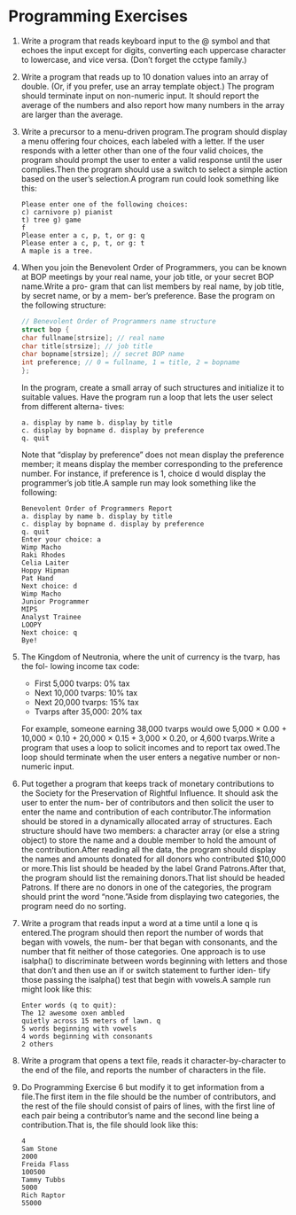 # Programming Exercises

1. Write a program that reads keyboard input to the @ symbol and that echoes the
   input except for digits, converting each uppercase character to lowercase, and vice
   versa. (Don’t forget the cctype family.)

2. Write a program that reads up to 10 donation values into an array of double. (Or, if
   you prefer, use an array template object.) The program should terminate input on
   non-numeric input. It should report the average of the numbers and also report
   how many numbers in the array are larger than the average.

3. Write a precursor to a menu-driven program.The program should display a menu
   offering four choices, each labeled with a letter. If the user responds with a letter
   other than one of the four valid choices, the program should prompt the user to
   enter a valid response until the user complies.Then the program should use a
   switch to select a simple action based on the user’s selection.A program run could
   look something like this:

   ```
   Please enter one of the following choices:
   c) carnivore p) pianist
   t) tree g) game
   f
   Please enter a c, p, t, or g: q
   Please enter a c, p, t, or g: t
   A maple is a tree.
   ```

4. When you join the Benevolent Order of Programmers, you can be known at BOP
   meetings by your real name, your job title, or your secret BOP name.Write a pro-
   gram that can list members by real name, by job title, by secret name, or by a mem-
   ber’s preference. Base the program on the following structure:

   ```cpp
   // Benevolent Order of Programmers name structure
   struct bop {
   char fullname[strsize]; // real name
   char title[strsize]; // job title
   char bopname[strsize]; // secret BOP name
   int preference; // 0 = fullname, 1 = title, 2 = bopname
   };
   ```

   In the program, create a small array of such structures and initialize it to suitable
   values. Have the program run a loop that lets the user select from different alterna-
   tives:

   ```
   a. display by name b. display by title
   c. display by bopname d. display by preference
   q. quit
   ```
   Note that “display by preference” does not mean display the preference member; it
   means display the member corresponding to the preference number. For instance, if
   preference is 1, choice d would display the programmer’s job title.A sample run
   may look something like the following:
   ```
   Benevolent Order of Programmers Report
   a. display by name b. display by title
   c. display by bopname d. display by preference
   q. quit
   Enter your choice: a
   Wimp Macho
   Raki Rhodes
   Celia Laiter
   Hoppy Hipman
   Pat Hand
   Next choice: d
   Wimp Macho
   Junior Programmer
   MIPS
   Analyst Trainee
   LOOPY
   Next choice: q
   Bye!
   ```
5. The Kingdom of Neutronia, where the unit of currency is the tvarp, has the fol-
   lowing income tax code:
    - First 5,000 tvarps: 0% tax
    - Next 10,000 tvarps: 10% tax
    - Next 20,000 tvarps: 15% tax
    - Tvarps after 35,000: 20% tax

   For example, someone earning 38,000 tvarps would owe 5,000 × 0.00 + 10,000 ×
   0.10 + 20,000 × 0.15 + 3,000 × 0.20, or 4,600 tvarps.Write a program that uses a
   loop to solicit incomes and to report tax owed.The loop should terminate when
   the user enters a negative number or non-numeric input.

6. Put together a program that keeps track of monetary contributions to the Society
   for the Preservation of Rightful Influence. It should ask the user to enter the num-
   ber of contributors and then solicit the user to enter the name and contribution of
   each contributor.The information should be stored in a dynamically allocated array
   of structures. Each structure should have two members: a character array (or else a
   string object) to store the name and a double member to hold the amount of the
   contribution.After reading all the data, the program should display the names and
   amounts donated for all donors who contributed $10,000 or more.This list should
   be headed by the label Grand Patrons.After that, the program should list the
   remaining donors.That list should be headed Patrons. If there are no donors in one
   of the categories, the program should print the word “none.”Aside from displaying
   two categories, the program need do no sorting.

7. Write a program that reads input a word at a time until a lone q is entered.The
   program should then report the number of words that began with vowels, the num-
   ber that began with consonants, and the number that fit neither of those categories.
   One approach is to use isalpha() to discriminate between words beginning with
   letters and those that don’t and then use an if or switch statement to further iden-
   tify those passing the isalpha() test that begin with vowels.A sample run might
   look like this:
   ```
   Enter words (q to quit):
   The 12 awesome oxen ambled
   quietly across 15 meters of lawn. q
   5 words beginning with vowels
   4 words beginning with consonants
   2 others
   ```
   
8. Write a program that opens a text file, reads it character-by-character to the end of
   the file, and reports the number of characters in the file.

9. Do Programming Exercise 6 but modify it to get information from a file.The first
   item in the file should be the number of contributors, and the rest of the file should
   consist of pairs of lines, with the first line of each pair being a contributor’s name
   and the second line being a contribution.That is, the file should look like this:
   ```
   4
   Sam Stone
   2000
   Freida Flass
   100500
   Tammy Tubbs
   5000
   Rich Raptor
   55000
   ```